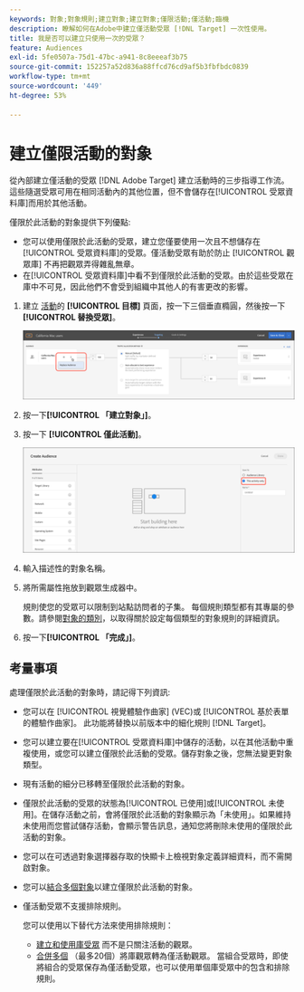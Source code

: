 ```yaml
---
keywords: 對象;對象規則;建立對象;建立對象;僅限活動;僅活動;臨機
description: 瞭解如何在Adobe中建立僅活動受眾 [!DNL Target] 一次性使用。
title: 我是否可以建立只使用一次的受眾？
feature: Audiences
exl-id: 5fe0507a-75d1-47bc-a941-8c8eeeaf3b75
source-git-commit: 152257a52d836a88ffcd76cd9af5b3fbfbdc0839
workflow-type: tm+mt
source-wordcount: '449'
ht-degree: 53%

---
```


# 建立僅限活動的對象

從內部建立僅活動的受眾 [!DNL Adobe Target] 建立活動時的三步指導工作流。 這些隨選受眾可用在相同活動內的其他位置，但不會儲存在[!UICONTROL 受眾資料庫]而用於其他活動。

僅限於此活動的對象提供下列優點:

* 您可以使用僅限於此活動的受眾，建立您僅要使用一次且不想儲存在[!UICONTROL 受眾資料庫]的受眾。僅活動受眾有助於防止 [!UICONTROL 觀眾庫] 不再把觀眾弄得雜亂無章。
* 在[!UICONTROL 受眾資料庫]中看不到僅限於此活動的受眾。由於這些受眾在庫中不可見，因此他們不會受到組織中其他人的有害更改的影響。

1. 建立 [活動](/help/main/c-activities/activities.md#concept_D317A95A1AB54674BA7AB65C7985BA03)的 **[!UICONTROL 目標]** 頁面，按一下三個垂直橢圓，然後按一下 **[!UICONTROL 替換受眾]**。

   ![步驟結果](assets/edit_audience.png)

1. 按一下&#x200B;**[!UICONTROL 「建立對象」]**。

1. 按一下 **[!UICONTROL 僅此活動]**。

   ![](assets/activity-only-aud.png)

1. 輸入描述性的對象名稱。
1. 將所需屬性拖放到觀眾生成器中。

   規則使您的受眾可以限制到站點訪問者的子集。 每個規則類型都有其專屬的參數。請參閱[對象的類別](/help/main/c-target/c-audiences/c-target-rules/target-rules.md#concept_E3A77E42F1644503A829B5107B20880D)，以取得關於設定每個類型的對象規則的詳細資訊。

1. 按一下&#x200B;**[!UICONTROL 「完成」]**。

## 考量事項

處理僅限於此活動的對象時，請記得下列資訊:

* 您可以在 [!UICONTROL 視覺體驗作曲家] (VEC)或 [!UICONTROL 基於表單的體驗作曲家]。 此功能將替換以前版本中的細化規則 [!DNL Target]。
* 您可以建立要在[!UICONTROL 受眾資料庫]中儲存的活動，以在其他活動中重複使用，或您可以建立僅限於此活動的受眾。儲存對象之後，您無法變更對象類型。
* 現有活動的細分已移轉至僅限於此活動的對象。
* 僅限於此活動的受眾的狀態為[!UICONTROL 已使用]或[!UICONTROL 未使用]。在儲存活動之前，會將僅限於此活動的對象顯示為「未使用」。如果維持未使用而您嘗試儲存活動，會顯示警告訊息，通知您將刪除未使用的僅限於此活動的對象。
* 您可以在可透過對象選擇器存取的快顯卡上檢視對象定義詳細資料，而不需開啟對象。
* 您可以[結合多個對象](/help/main/c-target/combining-multiple-audiences.md#concept_A7386F1EA4394BD2AB72399C225981E5)以建立僅限於此活動的對象。
* 僅活動受眾不支援排除規則。

   您可以使用以下替代方法來使用排除規則：

   * [建立和使用庫受眾](/help/main/c-target/c-audiences/create-audience.md) 而不是只關注活動的觀眾。
   * [合併多個](/help/main/c-target/combining-multiple-audiences.md#concept_A7386F1EA4394BD2AB72399C225981E5) （最多20個）將庫觀眾轉為僅活動觀眾。 當組合受眾時，即使將組合的受眾保存為僅活動受眾，也可以使用單個庫受眾中的包含和排除規則。

